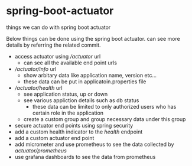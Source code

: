 # spring-boot-actuator
things we can do with spring boot actuator

Below things can be done using the spring boot actuator. can see more details by referring the related commit.

- access actuator using */actuator* url
  - can see all the available end point urls
- */actuator/info* url
  - show arbitary data like application name, version etc...
  - these data can be put in applicatoin.properties file
- */actuator/health* url
  - see application status, up or down
  - see various appliction details such as db status
    - these data can be limited to only authorized users who has certain role in the application
  - create a custom group and group necessary data under this group
- secure actuator end points using spring security
- add a custom health indicator to the *health* endpoint
- add a custom actuator end point
- add micrometer and use prometheus to see the data collected by *actuator/prometheus*
- use grafana dashboards to see the data from prometheus
    
